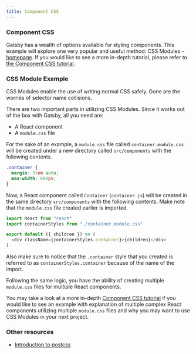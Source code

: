 ```yaml
---
title: Component CSS
---
```


### Component CSS

Gatsby has a wealth of options available for styling components. This example will explore one very popular and useful method: CSS Modules - [homepage](https://github.com/css-modules/css-modules). If you would like to see a more in-depth tutorial, please refer to [the Component CSS tutorial](https://www.gatsbyjs.org/tutorial/part-two/#component-css).

### CSS Module Example

CSS Modules enable the use of writing normal CSS safely. Gone are the worries of selector name collisions.

There are two important parts in utilizing CSS Modules. Since it works out of the box with Gatsby, all you need are:

- A React component
- A `module.css` file
  
For the sake of an example, a `module.css` file called `container.module.css` will be created under a new directory called `src/components` with the following contents. 
```css:title=src/components/container.module.css
.container {
  margin: 3rem auto;
  max-width: 600px;
}
```
Now, a React component called `Container` (`container.js`) will be created in the same directory `src/components` with the following contents. Make note that the `module.css` file created earlier is imported.
```javascript:title=src/components/container.js
import React from "react"
import containerStyles from "./container.module.css"

export default ({ children }) => (
  <div className={containerStyles.container}>{children}</div>
)
```
Also make sure to notice that the `.container` style that you created is referred to as `containerStyles.container` because of the name of the import.

Following the same logic, you have the ability of creating multiple `module.css` files for multiple React components.

You may take a look at a more in-depth [Component CSS tutorial](https://www.gatsbyjs.org/tutorial/part-two/#component-css) if you would like to see an example with explanation of multiple complex React components utilizing multiple `module.css` files and why you may want to use CSS Modules in your next project.

### Other resources

- [Introduction to postcss](https://www.smashingmagazine.com/2015/12/introduction-to-postcss/)